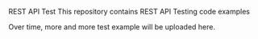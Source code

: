 REST API Test
This repository contains REST API Testing code examples

Over time, more and more test example will be uploaded here.